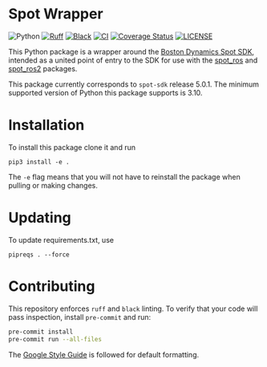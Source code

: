 # Spot Wrapper

![Python](https://img.shields.io/badge/python-3.10-blue)
[![Ruff](https://img.shields.io/endpoint?url=https://raw.githubusercontent.com/astral-sh/ruff/main/assets/badge/v2.json)](https://github.com/astral-sh/ruff)
[![Black](https://img.shields.io/badge/code%20style-black-000000.svg)](https://github.com/psf/black)
[![CI](https://github.com/bdaiinstitute/spot_wrapper/workflows/CI/badge.svg)](https://github.com/bdaiinstitute/spot_wrapper/actions)
[![Coverage Status](https://coveralls.io/repos/github/bdaiinstitute/spot_wrapper/badge.svg?branch=main)](https://coveralls.io/github/bdaiinstitute/spot_wrapper?branch=main)
[![LICENSE](https://img.shields.io/badge/license-MIT-purple)](LICENSE)

This Python package is a wrapper around the [Boston Dynamics Spot SDK](https://dev.bostondynamics.com), intended as a united point of entry to the SDK for use with the [spot_ros](https://github.com/heuristicus/spot_ros) and [spot_ros2](https://github.com/bdaiinstitute/spot_ros2) packages.

This package currently corresponds to `spot-sdk` release 5.0.1. The minimum supported version of Python this package supports is 3.10.

# Installation

To install this package clone it and run

```commandline
pip3 install -e .
```

The `-e` flag means that you will not have to reinstall the package when pulling or making changes.

# Updating

To update requirements.txt, use

```commandline
pipreqs . --force
```

# Contributing
This repository enforces `ruff` and `black` linting. To verify that your code will pass inspection, install `pre-commit` and run:
```bash
pre-commit install
pre-commit run --all-files
```
The [Google Style Guide](https://google.github.io/styleguide/) is followed for default formatting. 
